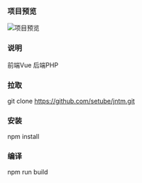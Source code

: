 ### 项目预览
![项目预览](https://s2.loli.net/2023/06/09/etFlVK6Mjm2yB4Q.png)
### 说明
前端Vue
后端PHP

### 拉取
git clone https://github.com/setube/jntm.git

### 安装
npm install 

### 编译
npm run build 